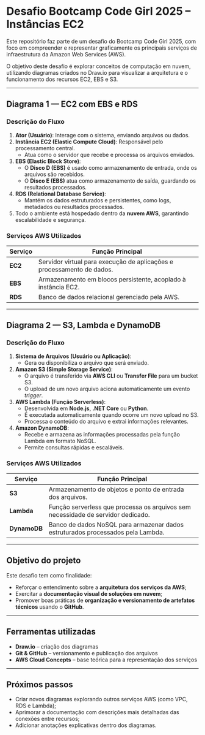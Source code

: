 #  Desafio Bootcamp Code Girl 2025 – Instâncias EC2

Este repositório faz parte de um desafio do Bootcamp Code Girl 2025, com foco em compreender e representar graficamente os principais serviços de infraestrutura da Amazon Web Services (AWS).  

O objetivo deste desafio é explorar conceitos de computação em nuvem, utilizando diagramas criados no Draw.io para visualizar a arquitetura e o funcionamento dos recursos EC2, EBS e S3.  

---
## Diagrama 1 — EC2 com EBS e RDS


### Descrição do Fluxo

1. **Ator (Usuário)**: Interage com o sistema, enviando arquivos ou dados.
2. **Instância EC2 (Elastic Compute Cloud)**: Responsável pelo processamento central.  
   - Atua como o servidor que recebe e processa os arquivos enviados.
3. **EBS (Elastic Block Store)**:  
   - O **Disco D (EBS)** é usado como armazenamento de entrada, onde os arquivos são recebidos.
   - O **Disco E (EBS)** atua como armazenamento de saída, guardando os resultados processados.
4. **RDS (Relational Database Service)**:  
   - Mantém os dados estruturados e persistentes, como logs, metadados ou resultados processados.
5. Todo o ambiente está hospedado dentro da **nuvem AWS**, garantindo escalabilidade e segurança.

### Serviços AWS Utilizados

| Serviço | Função Principal |
|----------|------------------|
| **EC2** | Servidor virtual para execução de aplicações e processamento de dados. |
| **EBS** | Armazenamento em blocos persistente, acoplado à instância EC2. |
| **RDS** | Banco de dados relacional gerenciado pela AWS. |

---

## Diagrama 2 — S3, Lambda e DynamoDB


### Descrição do Fluxo

1. **Sistema de Arquivos (Usuário ou Aplicação)**:  
   - Gera ou disponibiliza o arquivo que será enviado.
2. **Amazon S3 (Simple Storage Service)**:  
   - O arquivo é transferido via **AWS CLI** ou **Transfer File** para um bucket S3.
   - O upload de um novo arquivo aciona automaticamente um evento *trigger*.
3. **AWS Lambda (Função Serverless)**:  
   - Desenvolvida em **Node.js**, **.NET Core** ou **Python**.  
   - É executada automaticamente quando ocorre um novo upload no S3.
   - Processa o conteúdo do arquivo e extrai informações relevantes.
4. **Amazon DynamoDB**:  
   - Recebe e armazena as informações processadas pela função Lambda em formato NoSQL.
   - Permite consultas rápidas e escaláveis.

### Serviços AWS Utilizados

| Serviço | Função Principal |
|----------|------------------|
| **S3** | Armazenamento de objetos e ponto de entrada dos arquivos. |
| **Lambda** | Função serverless que processa os arquivos sem necessidade de servidor dedicado. |
| **DynamoDB** | Banco de dados NoSQL para armazenar dados estruturados processados pela Lambda. |

---


##  Objetivo do projeto

Este desafio tem como finalidade:  
- Reforçar o entendimento sobre a **arquitetura dos serviços da AWS**;  
- Exercitar a **documentação visual de soluções em nuvem**;  
- Promover boas práticas de **organização e versionamento de artefatos técnicos** usando o **GitHub**.  

---

## Ferramentas utilizadas

- **Draw.io** – criação dos diagramas  
- **Git & GitHub** – versionamento e publicação dos arquivos  
- **AWS Cloud Concepts** – base teórica para a representação dos serviços  

---

## Próximos passos

- Criar novos diagramas explorando outros serviços AWS (como VPC, RDS e Lambda);  
- Aprimorar a documentação com descrições mais detalhadas das conexões entre recursos;  
- Adicionar anotações explicativas dentro dos diagramas.  
